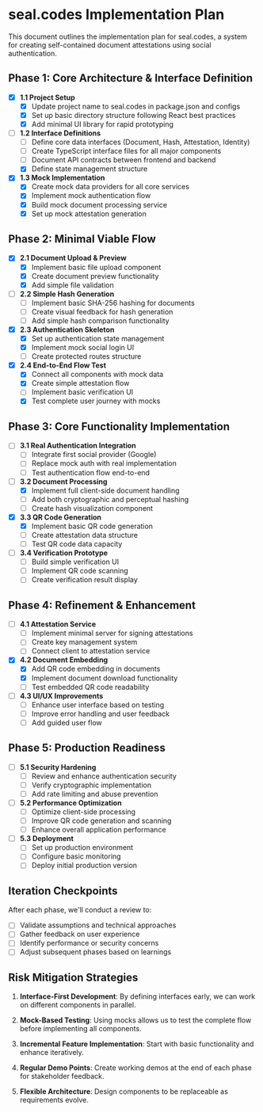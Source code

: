 # seal.codes Implementation Plan

This document outlines the implementation plan for seal.codes, a system for creating self-contained document attestations using social authentication.

## Phase 1: Core Architecture & Interface Definition

- [x] **1.1 Project Setup**
  - [x] Update project name to seal.codes in package.json and configs
  - [x] Set up basic directory structure following React best practices
  - [x] Add minimal UI library for rapid prototyping

- [ ] **1.2 Interface Definitions**
  - [ ] Define core data interfaces (Document, Hash, Attestation, Identity)
  - [ ] Create TypeScript interface files for all major components
  - [ ] Document API contracts between frontend and backend
  - [x] Define state management structure

- [x] **1.3 Mock Implementation**
  - [x] Create mock data providers for all core services
  - [x] Implement mock authentication flow
  - [x] Build mock document processing service
  - [x] Set up mock attestation generation

## Phase 2: Minimal Viable Flow

- [x] **2.1 Document Upload & Preview**
  - [x] Implement basic file upload component
  - [x] Create document preview functionality
  - [x] Add simple file validation

- [ ] **2.2 Simple Hash Generation**
  - [ ] Implement basic SHA-256 hashing for documents
  - [ ] Create visual feedback for hash generation
  - [ ] Add simple hash comparison functionality

- [x] **2.3 Authentication Skeleton**
  - [x] Set up authentication state management
  - [x] Implement mock social login UI
  - [ ] Create protected routes structure

- [x] **2.4 End-to-End Flow Test**
  - [x] Connect all components with mock data
  - [x] Create simple attestation flow
  - [ ] Implement basic verification UI
  - [x] Test complete user journey with mocks

## Phase 3: Core Functionality Implementation

- [ ] **3.1 Real Authentication Integration**
  - [ ] Integrate first social provider (Google)
  - [ ] Replace mock auth with real implementation
  - [ ] Test authentication flow end-to-end

- [ ] **3.2 Document Processing**
  - [x] Implement full client-side document handling
  - [ ] Add both cryptographic and perceptual hashing
  - [ ] Create hash visualization component

- [x] **3.3 QR Code Generation**
  - [x] Implement basic QR code generation
  - [ ] Create attestation data structure
  - [ ] Test QR code data capacity

- [ ] **3.4 Verification Prototype**
  - [ ] Build simple verification UI
  - [ ] Implement QR code scanning
  - [ ] Create verification result display

## Phase 4: Refinement & Enhancement

- [ ] **4.1 Attestation Service**
  - [ ] Implement minimal server for signing attestations
  - [ ] Create key management system
  - [ ] Connect client to attestation service

- [x] **4.2 Document Embedding**
  - [x] Add QR code embedding in documents
  - [x] Implement document download functionality
  - [ ] Test embedded QR code readability

- [ ] **4.3 UI/UX Improvements**
  - [ ] Enhance user interface based on testing
  - [ ] Improve error handling and user feedback
  - [ ] Add guided user flow

## Phase 5: Production Readiness

- [ ] **5.1 Security Hardening**
  - [ ] Review and enhance authentication security
  - [ ] Verify cryptographic implementation
  - [ ] Add rate limiting and abuse prevention

- [ ] **5.2 Performance Optimization**
  - [ ] Optimize client-side processing
  - [ ] Improve QR code generation and scanning
  - [ ] Enhance overall application performance

- [ ] **5.3 Deployment**
  - [ ] Set up production environment
  - [ ] Configure basic monitoring
  - [ ] Deploy initial production version

## Iteration Checkpoints

After each phase, we'll conduct a review to:
- [ ] Validate assumptions and technical approaches
- [ ] Gather feedback on user experience
- [ ] Identify performance or security concerns
- [ ] Adjust subsequent phases based on learnings

## Risk Mitigation Strategies

1. **Interface-First Development**: By defining interfaces early, we can work on different components in parallel.

2. **Mock-Based Testing**: Using mocks allows us to test the complete flow before implementing all components.

3. **Incremental Feature Implementation**: Start with basic functionality and enhance iteratively.

4. **Regular Demo Points**: Create working demos at the end of each phase for stakeholder feedback.

5. **Flexible Architecture**: Design components to be replaceable as requirements evolve.
